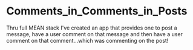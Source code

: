 # Comments_in_Comments_in_Posts
Thru full MEAN stack I've created an app that provides one to post a message, have a user comment on that message and then have a user comment on that comment...which was commenting on the post!
